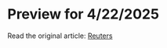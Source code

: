 <h1>Preview for 4/22/2025</h1>

Read the original article: [Reuters](https://www.reuters.com/world/us/trump-stands-behind-hegseth-after-attack-plans-shared-second-signal-chat-white-2025-04-21/)
